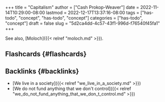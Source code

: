 +++
title = "Capitalism"
author = ["Cash Prokop-Weaver"]
date = 2022-11-14T10:29:00-08:00
lastmod = 2022-12-17T13:37:16-08:00
tags = ["has-todo", "concept", "has-todo", "concept"]
categories = ["has-todo", "concept"]
draft = false
slug = "5d2ca4dd-4c57-43f1-996d-f76540f45fa1"
+++

See also, [Moloch]({{< relref "moloch.md" >}}).


## Flashcards {#flashcards}


## Backlinks {#backlinks}

-   [We live in a society]({{< relref "we_live_in_a_society.md" >}})
-   [We do not fund anything that we don't control]({{< relref "we_do_not_fund_anything_that_we_don_t_control.md" >}})
